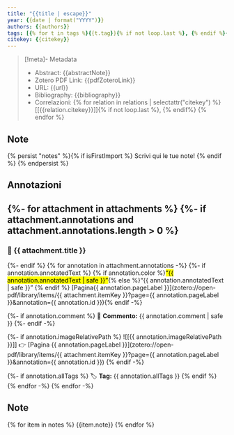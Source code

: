 ```yaml
---
title: "{{title | escape}}"
year: {{date | format("YYYY")}}
authors: {{authors}}
tags: [{% for t in tags %}{{t.tag}}{% if not loop.last %}, {% endif %}{% endfor %}]
citekey: {{citekey}}
---
```


> [!meta]- Metadata
> - Abstract: {{abstractNote}}
> - Zotero PDF Link: {{pdfZoteroLink}}
> - URL: {{url}}
> - Bibliography: {{bibliography}}
> - Correlazioni: {% for relation in relations | selectattr("citekey") %} [[{{relation.citekey}}]]{% if not loop.last %}, {% endif%} {% endfor %}


## Note
{% persist "notes" %}{% if isFirstImport %}
Scrivi qui le tue note!
{% endif %}
{% endpersist %}

## Annotazioni
{%- for attachment in attachments %}
{%- if attachment.annotations and attachment.annotations.length > 0 %}
---
### 📄 {{ attachment.title }}
{%- endif %}
{% for annotation in attachment.annotations -%}
{%- if annotation.annotatedText %}
{% if annotation.color %}<mark style="background-color: {{ annotation.colorCategory | lower }}">“{{ annotation.annotatedText | safe }}”</mark>{% else %}“{{ annotation.annotatedText | safe }}”
{% endif %} [Pagina{{ annotation.pageLabel }}](zotero://open-pdf/library/items/{{ attachment.itemKey }}?page={{ annotation.pageLabel }}&annotation={{ annotation.id }}){% endif -%}

{%- if annotation.comment %}
💬 **Commento:** {{ annotation.comment | safe }}
{%- endif -%}

{%- if annotation.imageRelativePath %}
![[{{ annotation.imageRelativePath }}]]
👉 [Pagina {{ annotation.pageLabel }}](zotero://open-pdf/library/items/{{ attachment.itemKey }}?page={{ annotation.pageLabel }}&annotation={{ annotation.id }})
{% endif -%}

{%- if annotation.allTags %}
🏷️ **Tag:** {{ annotation.allTags }}
{% endif %}
{% endfor -%}
{% endfor -%}

## Note

{% for item in notes %}
{{item.note}}
{% endfor %}